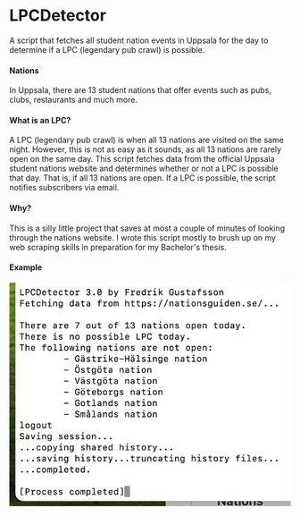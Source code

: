 # LPCDetector
A script that fetches all student nation events in Uppsala for the day to determine if a LPC (legendary pub crawl) is possible.

#### Nations
In Uppsala, there are 13 student nations that offer events such as pubs, clubs, restaurants and much more.

#### What is an LPC?
A LPC (legendary pub crawl) is when all 13 nations are visited on the same night. However, this is not as easy as it sounds, as all 13 nations are rarely open on the same day. This script fetches data from the official Uppsala student nations website and determines whether or not a LPC is possible that day. That is, if all 13 nations are open. If a LPC is possible, the script notifies subscribers via email.

#### Why?
This is a silly little project that saves at most a couple of minutes of looking through the nations website. I wrote this script mostly to brush up on my web scraping skills in preparation for my Bachelor's thesis.

#### Example
![alt text](https://github.com/fredrikgson/LPCDetector/blob/main/demo_example.png)
